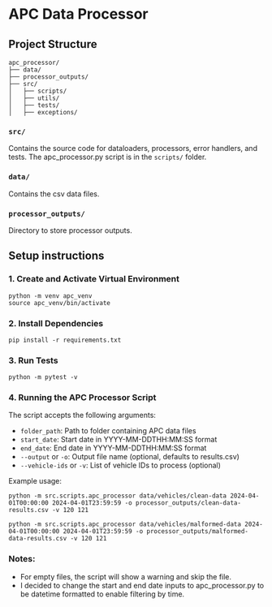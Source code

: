 # APC Data Processor

## Project Structure

```
apc_processor/
├── data/
├── processor_outputs/
├── src/
│   ├── scripts/
│   ├── utils/
│   ├── tests/
│   ├── exceptions/
```

### `src/` 

Contains the source code for dataloaders, processors, error handlers, and tests. The apc_processor.py script is in the `scripts/` folder.

### `data/`

Contains the csv data files.

### `processor_outputs/`

Directory to store processor outputs.

## Setup instructions

### 1. Create and Activate Virtual Environment

```
python -m venv apc_venv
source apc_venv/bin/activate
```

### 2. Install Dependencies

```
pip install -r requirements.txt
```

### 3. Run Tests

```
python -m pytest -v
```


### 4. Running the APC Processor Script

The script accepts the following arguments:
- `folder_path`: Path to folder containing APC data files
- `start_date`: Start date in YYYY-MM-DDTHH:MM:SS format
- `end_date`: End date in YYYY-MM-DDTHH:MM:SS format
- `--output` or `-o`: Output file name (optional, defaults to results.csv)
- `--vehicle-ids` or `-v`: List of vehicle IDs to process (optional)

Example usage:

```
python -m src.scripts.apc_processor data/vehicles/clean-data 2024-04-01T00:00:00 2024-04-01T23:59:59 -o processor_outputs/clean-data-results.csv -v 120 121
```

```
python -m src.scripts.apc_processor data/vehicles/malformed-data 2024-04-01T00:00:00 2024-04-01T23:59:59 -o processor_outputs/malformed-data-results.csv -v 120 121
```

### Notes:
- For empty files, the script will show a warning and skip the file.
- I decided to change the start and end date inputs to apc_processor.py to be datetime formatted to enable filtering by time.
